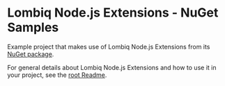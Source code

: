 # Lombiq Node.js Extensions - NuGet Samples

Example project that makes use of Lombiq Node.js Extensions from its [NuGet package](https://www.nuget.org/packages/Lombiq.NodeJs.Extensions/).

For general details about Lombiq Node.js Extensions and how to use it in your project, see the [root Readme](../Readme.md).
